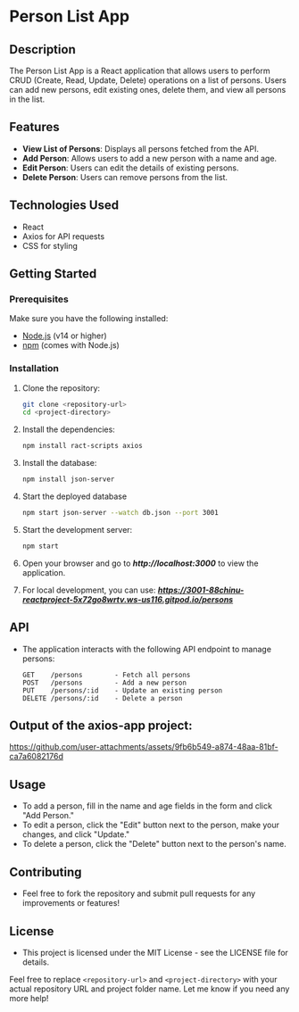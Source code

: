 # Person List App

## Description

The Person List App is a React application that allows users to perform CRUD (Create, Read, Update, Delete) operations on a list of persons. Users can add new persons, edit existing ones, delete them, and view all persons in the list.

## Features

- **View List of Persons**: Displays all persons fetched from the API.
- **Add Person**: Allows users to add a new person with a name and age.
- **Edit Person**: Users can edit the details of existing persons.
- **Delete Person**: Users can remove persons from the list.

## Technologies Used

- React
- Axios for API requests
- CSS for styling

## Getting Started

### Prerequisites

Make sure you have the following installed:

- [Node.js](https://nodejs.org/) (v14 or higher)
- [npm](https://www.npmjs.com/get-npm) (comes with Node.js)

### Installation

1. Clone the repository:

   ```bash
   git clone <repository-url>
   cd <project-directory>
2. Install the dependencies:
   ```bash
   npm install ract-scripts axios
3. Install the database:
   ```bash
   npm install json-server
4. Start the deployed database
   ```bash
   npm start json-server --watch db.json --port 3001
5. Start the development server:
   ```bash
   npm start
6. Open your browser and go to ***http://localhost:3000*** to view the application.
7. For local development, you can use:
   ***https://3001-88chinu-reactproject-5x72go8wrtv.ws-us116.gitpod.io/persons***
     
## API
 - The application interacts with the following API endpoint to manage persons:
   ```
   GET    /persons        - Fetch all persons
   POST   /persons        - Add a new person
   PUT    /persons/:id    - Update an existing person
   DELETE /persons/:id    - Delete a person

## Output of the axios-app project:
https://github.com/user-attachments/assets/9fb6b549-a874-48aa-81bf-ca7a6082176d

## Usage
 - To add a person, fill in the name and age fields in the form and click "Add Person."
 - To edit a person, click the "Edit" button next to the person, make your changes, and click "Update."
 - To delete a person, click the "Delete" button next to the person's name.
## Contributing
 - Feel free to fork the repository and submit pull requests for any improvements or features!

## License
 - This project is licensed under the MIT License - see the LICENSE file for details.

Feel free to replace `<repository-url>` and `<project-directory>` with your actual repository URL and project folder name. Let me know if you need any more help!

